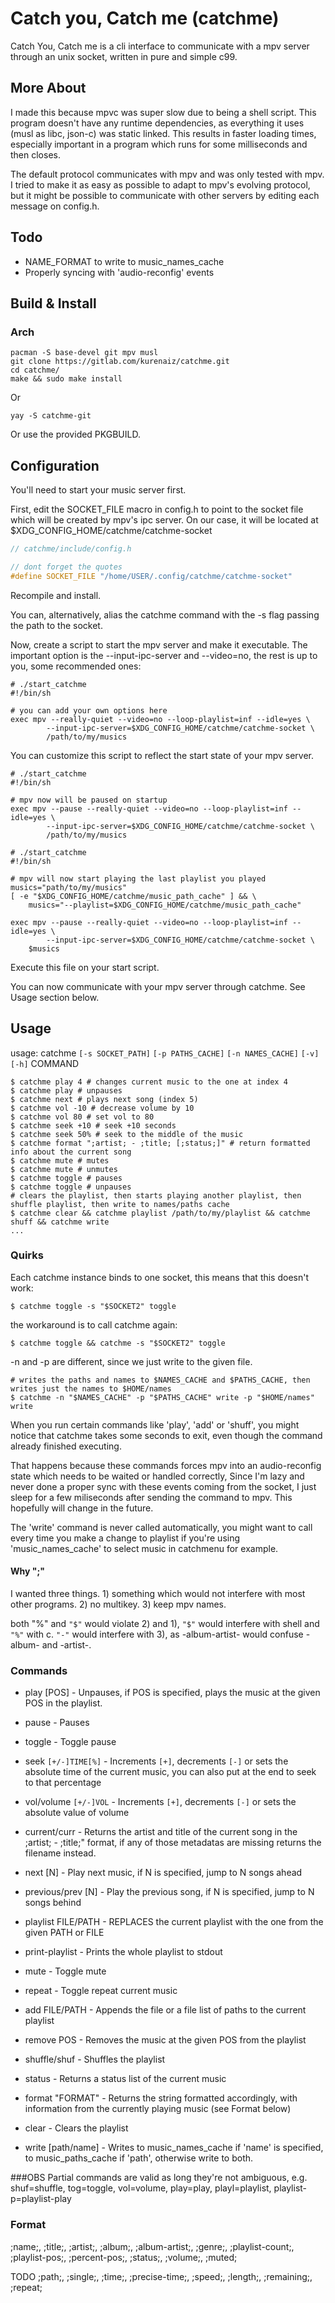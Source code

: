 # Catch you, Catch me (catchme)

Catch You, Catch me is a cli interface to communicate with a mpv server
through an unix socket, written in pure and simple c99.

## More About
I made this because mpvc was super slow due to being a shell script.
This program doesn't have any runtime dependencies, as everything it uses (musl as libc, json-c)
was static linked. This results in faster loading times, especially important in a program which
runs for some milliseconds and then closes.

The default protocol communicates with mpv and was only tested with mpv.
I tried to make it as easy as possible to adapt to mpv's evolving protocol,
but it might be possible to communicate with other servers by editing each message on config.h.

## Todo

- NAME_FORMAT to write to music_names_cache
- Properly syncing with 'audio-reconfig' events

## Build & Install

### Arch
```shell
pacman -S base-devel git mpv musl
git clone https://gitlab.com/kurenaiz/catchme.git
cd catchme/
make && sudo make install
```

Or

```shell
yay -S catchme-git
```

Or use the provided PKGBUILD.

## Configuration

You'll need to start your music server first.

First, edit the SOCKET_FILE macro in config.h to point to the socket file which will be created by mpv's ipc server. 
On our case, it will be located at $XDG_CONFIG_HOME/catchme/catchme-socket

```c
// catchme/include/config.h

// dont forget the quotes
#define SOCKET_FILE "/home/USER/.config/catchme/catchme-socket"
```
Recompile and install.

You can, alternatively, alias the catchme command with the -s flag passing the path to the socket.

Now, create a script to start the mpv server and make it executable.
The important option is the --input-ipc-server and --video=no, the rest is up to you, 
some recommended ones:

```shell
# ./start_catchme
#!/bin/sh

# you can add your own options here
exec mpv --really-quiet --video=no --loop-playlist=inf --idle=yes \
        --input-ipc-server=$XDG_CONFIG_HOME/catchme/catchme-socket \
        /path/to/my/musics
```
You can customize this script to reflect the start state of your mpv server.

```shell
# ./start_catchme
#!/bin/sh

# mpv now will be paused on startup
exec mpv --pause --really-quiet --video=no --loop-playlist=inf --idle=yes \
        --input-ipc-server=$XDG_CONFIG_HOME/catchme/catchme-socket \
        /path/to/my/musics
```

```shell
# ./start_catchme
#!/bin/sh

# mpv will now start playing the last playlist you played
musics="path/to/my/musics"
[ -e "$XDG_CONFIG_HOME/catchme/music_path_cache" ] && \
	musics="--playlist=$XDG_CONFIG_HOME/catchme/music_path_cache"

exec mpv --pause --really-quiet --video=no --loop-playlist=inf --idle=yes \
        --input-ipc-server=$XDG_CONFIG_HOME/catchme/catchme-socket \
	$musics
```

Execute this file on your start script.

You can now communicate with your mpv server through catchme. See Usage section below.

## Usage
usage: catchme `[-s SOCKET_PATH]` `[-p PATHS_CACHE]` `[-n NAMES_CACHE]` `[-v]` `[-h]` COMMAND
```shell
$ catchme play 4 # changes current music to the one at index 4
$ catchme play # unpauses
$ catchme next # plays next song (index 5)
$ catchme vol -10 # decrease volume by 10
$ catchme vol 80 # set vol to 80
$ catchme seek +10 # seek +10 seconds
$ catchme seek 50% # seek to the middle of the music
$ catchme format ";artist; - ;title; [;status;]" # return formatted info about the current song
$ catchme mute # mutes
$ catchme mute # unmutes
$ catchme toggle # pauses
$ catchme toggle # unpauses
# clears the playlist, then starts playing another playlist, then shuffle playlist, then write to names/paths cache
$ catchme clear && catchme playlist /path/to/my/playlist && catchme shuff && catchme write
...
```

### Quirks
Each catchme instance binds to one socket, this means that this doesn't work:
```shell
$ catchme toggle -s "$SOCKET2" toggle
```
the workaround is to call catchme again:
```shell
$ catchme toggle && catchme -s "$SOCKET2" toggle
```
-n and -p are different, since we just write to the given file.
```shell
# writes the paths and names to $NAMES_CACHE and $PATHS_CACHE, then writes just the names to $HOME/names
$ catchme -n "$NAMES_CACHE" -p "$PATHS_CACHE" write -p "$HOME/names" write
```

When you run certain commands like 'play', 'add' or 'shuff', you might notice that catchme takes some seconds to exit,
even though the command already finished executing.

That happens because these commands forces mpv into an audio-reconfig state which needs to be waited or handled correctly,
Since I'm lazy and never done a proper sync with these events coming from the socket, I just sleep for a few miliseconds
after sending the command to mpv. This hopefully will change in the future.



The 'write' command is never called automatically, you might want to call every time you make a change to playlist if you're
using 'music_names_cache' to select music in catchmenu for example.

#### Why ";"
I wanted three things. 1) something which would not interfere with most other programs. 2) no multikey. 3) keep mpv names.

both "%" and `"$"` would violate 2) and 1), `"$"` would interfere with shell and `"%"` with c.
`"-"` would interfere with 3), as -album-artist- would confuse -album- and -artist-.

### Commands
- play [POS] - Unpauses, if POS is specified, plays the music at the given POS in the playlist.

- pause - Pauses

- toggle - Toggle pause

- seek `[+/-]TIME[%]` - Increments `[+]`, decrements `[-]` or sets the absolute time of the current music, you can also put
  at the end to seek to that percentage

- vol/volume `[+/-]VOL` - Increments `[+]`, decrements `[-]` or sets the absolute value of volume

- current/curr - Returns the artist and title of the current song in the ;artist; - ;title;" format, if any of those metadatas are missing
  returns the filename instead.

- next [N] - Play next music, if N is specified, jump to N songs ahead

- previous/prev [N] - Play the previous song, if N is specified, jump to N songs behind

- playlist FILE/PATH - REPLACES the current playlist with the one from the given PATH or FILE

- print-playlist - Prints the whole playlist to stdout

- mute - Toggle mute

- repeat - Toggle repeat current music

- add FILE/PATH - Appends the file or a file list of paths to the current playlist

- remove POS - Removes the music at the given POS from the playlist

- shuffle/shuf - Shuffles the playlist

- status - Returns a status list of the current music

- format "FORMAT" - Returns the string formatted accordingly, with information from the currently playing music (see Format below)

- clear - Clears the playlist

- write [path/name] - Writes to music_names_cache if 'name' is specified, to music_paths_cache if 'path', otherwise write to both.

###OBS
Partial commands are valid as long they're not ambiguous, e.g. shuf=shuffle, tog=toggle, vol=volume, play=play, playl=playlist, playlist-p=playlist-play

### Format
;name;, ;title;, ;artist;, ;album;, ;album-artist;,
;genre;, ;playlist-count;, ;playlist-pos;, ;percent-pos;,
;status;, ;volume;, ;muted;

TODO
;path;, ;single;, ;time;, ;precise-time;, ;speed;, ;length;, ;remaining;, ;repeat;
